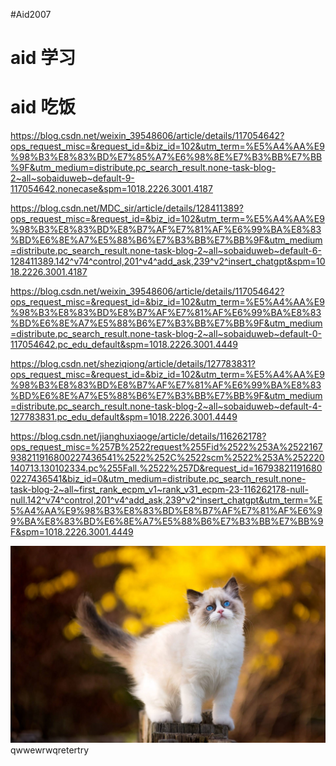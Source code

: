 #Aid2007

#   aid 学习

#   aid   吃饭

https://blog.csdn.net/weixin_39548606/article/details/117054642?ops_request_misc=&request_id=&biz_id=102&utm_term=%E5%A4%AA%E9%98%B3%E8%83%BD%E7%85%A7%E6%98%8E%E7%B3%BB%E7%BB%9F&utm_medium=distribute.pc_search_result.none-task-blog-2~all~sobaiduweb~default-9-117054642.nonecase&spm=1018.2226.3001.4187

https://blog.csdn.net/MDC_sir/article/details/128411389?ops_request_misc=&request_id=&biz_id=102&utm_term=%E5%A4%AA%E9%98%B3%E8%83%BD%E8%B7%AF%E7%81%AF%E6%99%BA%E8%83%BD%E6%8E%A7%E5%88%B6%E7%B3%BB%E7%BB%9F&utm_medium=distribute.pc_search_result.none-task-blog-2~all~sobaiduweb~default-6-128411389.142^v74^control,201^v4^add_ask,239^v2^insert_chatgpt&spm=1018.2226.3001.4187

https://blog.csdn.net/weixin_39548606/article/details/117054642?ops_request_misc=&request_id=&biz_id=102&utm_term=%E5%A4%AA%E9%98%B3%E8%83%BD%E8%B7%AF%E7%81%AF%E6%99%BA%E8%83%BD%E6%8E%A7%E5%88%B6%E7%B3%BB%E7%BB%9F&utm_medium=distribute.pc_search_result.none-task-blog-2~all~sobaiduweb~default-0-117054642.pc_edu_default&spm=1018.2226.3001.4449

https://blog.csdn.net/sheziqiong/article/details/127783831?ops_request_misc=&request_id=&biz_id=102&utm_term=%E5%A4%AA%E9%98%B3%E8%83%BD%E8%B7%AF%E7%81%AF%E6%99%BA%E8%83%BD%E6%8E%A7%E5%88%B6%E7%B3%BB%E7%BB%9F&utm_medium=distribute.pc_search_result.none-task-blog-2~all~sobaiduweb~default-4-127783831.pc_edu_default&spm=1018.2226.3001.4449

https://blog.csdn.net/jianghuxiaoge/article/details/116262178?ops_request_misc=%257B%2522request%255Fid%2522%253A%2522167938211916800227436541%2522%252C%2522scm%2522%253A%252220140713.130102334.pc%255Fall.%2522%257D&request_id=167938211916800227436541&biz_id=0&utm_medium=distribute.pc_search_result.none-task-blog-2~all~first_rank_ecpm_v1~rank_v31_ecpm-23-116262178-null-null.142^v74^control,201^v4^add_ask,239^v2^insert_chatgpt&utm_term=%E5%A4%AA%E9%98%B3%E8%83%BD%E8%B7%AF%E7%81%AF%E6%99%BA%E8%83%BD%E6%8E%A7%E5%88%B6%E7%B3%BB%E7%BB%9F&spm=1018.2226.3001.4449

![](./timg.jpg)qwwewrwqretertry

